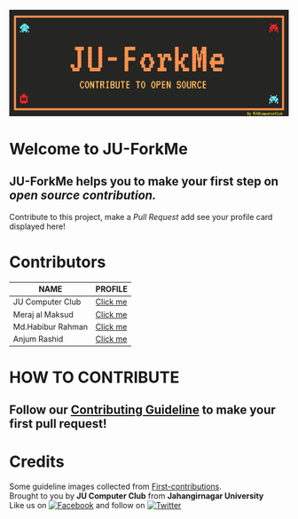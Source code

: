 ![Readme cover](howto/JU-ForkMe.png "JUForkMe Cover")

# Welcome to JU-ForkMe
## **JU-ForkMe** helps you to make your first step on *open source contribution.*
Contribute to this project, make a *Pull Request* add see your profile card displayed here!

# Contributors 

| **NAME**           | **PROFILE**                                                                                   |
|--------------------|-----------------------------------------------------------------------------------------------|
| JU Computer Club | [Click me](Contributors/example.md) |
| Meraj al Maksud | [Click me](Contributors/example2.md) |
| Md.Habibur Rahman | [Click me](Contributors/Habib_contribution.md) |
| Anjum Rashid | [Click me](Contributors/anjum-rashid.md) |

#  HOW TO CONTRIBUTE

## Follow our [Contributing Guideline](CONTRIBUTING.md) to make your first pull request!
  
# Credits
Some guideline images collected from [First-contributions](https://github.com/firstcontributions/first-contributions). <br> 
Brought to you by **JU Computer Club** from **Jahangirnagar University**<br>
Like us on [![Facebook](https://i.imgur.com/fep1WsG.png)](https://www.facebook.com/jucomputerclub) and follow on [![Twitter](https://i.imgur.com/wWzX9uB.png)](https://twitter.com/JUComputerClub)<br>
